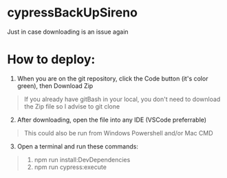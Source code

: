 # cypressBackUpSireno
Just in case downloading is an issue again
# How to deploy:
 1) When you are on the git repository, click the Code button (it's color green), then Download Zip
 > If you already have gitBash in your local, you don't need to download the Zip file so I advise to git clone
 2) After downloading, open the file into any IDE (VSCode preferrable)
 > This could also be run from Windows Powershell and/or Mac CMD
 3) Open a terminal and run these commands:
> 1) npm run install:DevDependencies
> 2) npm run cypress:execute
